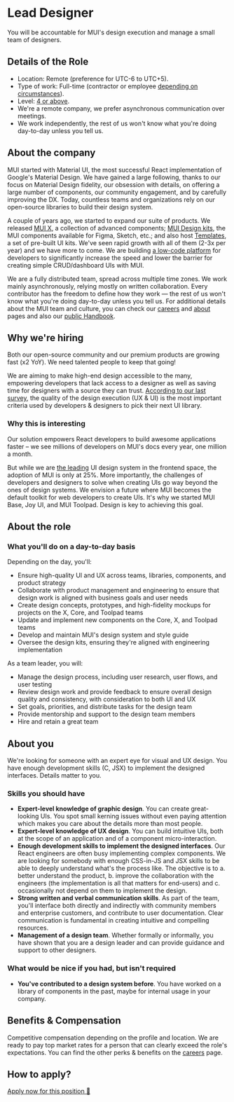 # Lead Designer

<p class="description">You will be accountable for MUI's design execution and manage a small team of designers.</p>

## Details of the Role

- Location: Remote (preference for UTC-6 to UTC+5).
- Type of work: Full-time (contractor or employee [depending on circumstances](https://mui-org.notion.site/Hiring-FAQ-64763b756ae44c37b47b081f98915501#494af1f358794028beb4b7697b5d3102)).
- Level: [4 or above](https://docs.google.com/spreadsheets/d/18VvbVCNBRWu-QYPncBl5IWTXTOpD68UQsLsymBvfm88/edit#gid=0).
- We're a remote company, we prefer asynchronous communication over meetings.
- We work independently, the rest of us won't know what you're doing day-to-day unless you tell us.

## About the company

MUI started with Material UI, the most successful React implementation of Google's Material Design.
We have gained a large following, thanks to our focus on Material Design fidelity, our obsession with details, on offering a large number of components, our community engagement, and by carefully improving the DX.
Today, countless teams and organizations rely on our open-source libraries to build their design system.

A couple of years ago, we started to expand our suite of products.
We released [MUI X](https://mui.com/x/), a collection of advanced components; [MUI Design kits](https://mui.com/design-kits/), the MUI components available for Figma, Sketch, etc.; and also host [Templates](https://mui.com/templates/), a set of pre-built UI kits.
We've seen rapid growth with all of them (2-3x per year) and we have more to come.
We are building [a low-code platform](https://mui.com/toolpad/) for developers to significantly increase the speed and lower the barrier for creating simple CRUD/dashboard UIs with MUI.

We are a fully distributed team, spread across multiple time zones.
We work mainly asynchronously, relying mostly on written collaboration.
Every contributor has the freedom to define how they work — the rest of us won't know what you're doing day-to-day unless you tell us.
For additional details about the MUI team and culture, you can check our [careers](https://mui.com/careers/) and [about](https://mui.com/about/) pages and also our [public Handbook](https://mui-org.notion.site/Handbook-f086d47e10794d5e839aef9dc67f324b).

## Why we're hiring

Both our open-source community and our premium products are growing fast (x2 YoY).
We need talented people to keep that going!

We are aiming to make high-end design accessible to the many, empowering developers that lack access to a designer as well as saving time for designers with a source they can trust.
[According to our last survey](https://mui.com/blog/2021-developer-survey-results/#what-are-your-most-important-criteria-for-choosing-a-ui-library), the quality of the design execution (UX & UI) is the most important criteria used by developers & designers to pick their next UI library.

### Why this is interesting

Our solution empowers React developers to build awesome applications faster – we see millions of developers on MUI's docs every year, one million a month.

But while we are [the leading](https://tsh.io/state-of-frontend/#over-the-past-year-which-of-the-following-design-systems-was-your-favorite-go-to-solution) UI design system in the frontend space, the adoption of MUI is only at 25%. More importantly, the challenges of developers and designers to solve when creating UIs go way beyond the ones of design systems.
We envision a future where MUI becomes the default toolkit for web developers to create UIs.
It's why we started MUI Base, Joy UI, and MUI Toolpad. Design is key to achieving this goal.

## About the role

### What you'll do on a day-to-day basis

Depending on the day, you'll:

- Ensure high-quality UI and UX across teams, libraries, components, and product strategy
- Collaborate with product management and engineering to ensure that design work is aligned with business goals and user needs
- Create design concepts, prototypes, and high-fidelity mockups for projects on the X, Core, and Toolpad teams
- Update and implement new components on the Core, X, and Toolpad teams
- Develop and maintain MUI's design system and style guide
- Oversee the design kits, ensuring they're aligned with engineering implementation

As a team leader, you will:

- Manage the design process, including user research, user flows, and user testing
- Review design work and provide feedback to ensure overall design quality and consistency, with consideration to both UI and UX
- Set goals, priorities, and distribute tasks for the design team
- Provide mentorship and support to the design team members
- Hire and retain a great team

## About you

We're looking for someone with an expert eye for visual and UX design. You have enough development skills (C, JSX) to implement the designed interfaces. Details matter to you.

### Skills you should have

- **Expert-level knowledge of graphic design**. You can create great-looking UIs. You spot small kerning issues without even paying attention which makes you care about the details more than most people.
- **Expert-level knowledge of UX design**. You can build intuitive UIs, both at the scope of an application and of a component micro-interaction.
- **Enough development skills to implement the designed interfaces**. Our React engineers are often busy implementing complex components. We are looking for somebody with enough CSS-in-JS and JSX skills to be able to deeply understand what's the process like. The objective is to a. better understand the product, b. improve the collaboration with the engineers (the implementation is all that matters for end-users) and c. occasionally not depend on them to implement the design.
- **Strong written and verbal communication skills**. As part of the team, you'll interface both directly and indirectly with community members and enterprise customers, and contribute to user documentation. Clear communication is fundamental in creating intuitive and compelling resources.
- **Management of a design team**. Whether formally or informally, you have shown that you are a design leader and can provide guidance and support to other designers.

### What would be nice if you had, but isn't required

- **You've contributed to a design system before**. You have worked on a library of components in the past, maybe for internal usage in your company.

## Benefits & Compensation

Competitive compensation depending on the profile and location.
We are ready to pay top market rates for a person that can clearly exceed the role's expectations.
You can find the other perks & benefits on the [careers](https://mui.com/careers/#perks-amp-benefits) page.

## How to apply?

[Apply now for this position 📮](https://jobs.ashbyhq.com/MUI/4ea9d324-3350-48d5-bfab-706ebfc23ed2/application?utm_source=ZNRrPGBkqO)
